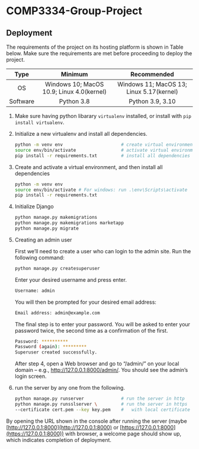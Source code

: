 # COMP3334-Group-Project

## Deployment

The requirements of the project on its hosting platform is shown in Table below. Make sure the requirements are met before proceeding to deploy the project.

|   Type   |                  Minimum                  |               Recommended                |
| :------: | :---------------------------------------: | :--------------------------------------: |
|    OS    | Windows 10; MacOS 10.9; Linux 4.0(kernel) | Windows 11; MacOS 13; Linux 5.17(kernel) |
| Software |                Python 3.8                 |             Python 3.9, 3.10             |

1. Make sure having python libarary `virtualenv` installed, or install with `pip install virtualenv`.
2. Initialize a new virtualenv and install all dependencies.
   ```sh
   python -m venv env                      # create virtual environment
   source env/bin/activate                 # activate virtual environment
   pip install -r requirements.txt         # install all dependencies
   ```
2. Create and activate a virtual environment, and then install all dependencies
   ```sh
   python -m venv env
   source env/bin/activate # For windows: run .\env\Scripts\activate
   pip install -r requirements.txt
   ```
3. Initialize Django
   ```sh
   python manage.py makemigrations
   python manage.py makemigrations marketapp
   python manage.py migrate
   ```
4. Creating an admin user

   First we’ll need to create a user who can login to the admin site. Run the following command:
   ```sh
   python manage.py createsuperuser
   ```
   Enter your desired username and press enter.
   ```sh
   Username: admin
   ```
   You will then be prompted for your desired email address:
   ```sh
   Email address: admin@example.com
   ```
   The final step is to enter your password. You will be asked to enter your password twice, the second time as a confirmation of the first.
   ```sh
   Password: **********
   Password (again): *********
   Superuser created successfully.
   ```
   After step 4, open a Web browser and go to “/admin/” on your local domain – e.g., http://127.0.0.1:8000/admin/. You should see the admin’s login screen.
   
5. run the server by any one from the following.
   ```sh
   python manage.py runserver              # run the server in http
   python manage.py runsslserver \         # run the server in https
   --certificate cert.pem --key key.pem    #   with local certificate
   ```

By opening the URL shown in the console after running the server (maybe [http://127.0.0.1:8000](http://127.0.0.1:8000) or [https://127.0.0.1:8000](https://127.0.0.1:8000)) with browser, a welcome page should show up, which indicates completion of deployment.
